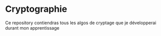 # Cryptographie
Ce repository contiendras tous les algos de cryptage que je développerai durant mon apprentissage
